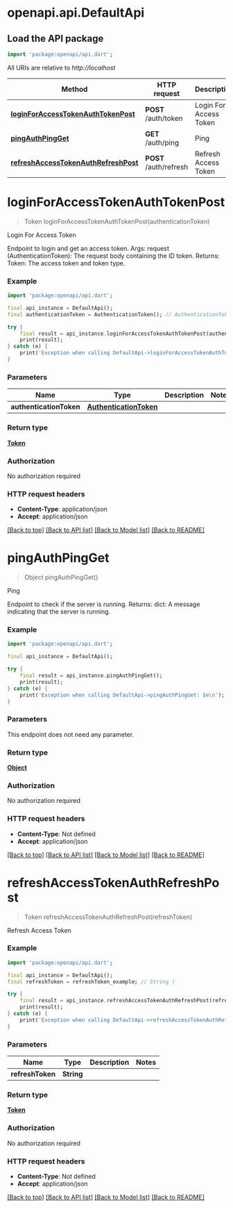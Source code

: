 # openapi.api.DefaultApi

## Load the API package
```dart
import 'package:openapi/api.dart';
```

All URIs are relative to *http://localhost*

Method | HTTP request | Description
------------- | ------------- | -------------
[**loginForAccessTokenAuthTokenPost**](DefaultApi.md#loginforaccesstokenauthtokenpost) | **POST** /auth/token | Login For Access Token
[**pingAuthPingGet**](DefaultApi.md#pingauthpingget) | **GET** /auth/ping | Ping
[**refreshAccessTokenAuthRefreshPost**](DefaultApi.md#refreshaccesstokenauthrefreshpost) | **POST** /auth/refresh | Refresh Access Token


# **loginForAccessTokenAuthTokenPost**
> Token loginForAccessTokenAuthTokenPost(authenticationToken)

Login For Access Token

Endpoint to login and get an access token.  Args:     request (AuthenticationToken): The request body containing the ID token.  Returns:     Token: The access token and token type.

### Example
```dart
import 'package:openapi/api.dart';

final api_instance = DefaultApi();
final authenticationToken = AuthenticationToken(); // AuthenticationToken | 

try {
    final result = api_instance.loginForAccessTokenAuthTokenPost(authenticationToken);
    print(result);
} catch (e) {
    print('Exception when calling DefaultApi->loginForAccessTokenAuthTokenPost: $e\n');
}
```

### Parameters

Name | Type | Description  | Notes
------------- | ------------- | ------------- | -------------
 **authenticationToken** | [**AuthenticationToken**](AuthenticationToken.md)|  | 

### Return type

[**Token**](Token.md)

### Authorization

No authorization required

### HTTP request headers

 - **Content-Type**: application/json
 - **Accept**: application/json

[[Back to top]](#) [[Back to API list]](../README.md#documentation-for-api-endpoints) [[Back to Model list]](../README.md#documentation-for-models) [[Back to README]](../README.md)

# **pingAuthPingGet**
> Object pingAuthPingGet()

Ping

Endpoint to check if the server is running.  Returns:     dict: A message indicating that the server is running.

### Example
```dart
import 'package:openapi/api.dart';

final api_instance = DefaultApi();

try {
    final result = api_instance.pingAuthPingGet();
    print(result);
} catch (e) {
    print('Exception when calling DefaultApi->pingAuthPingGet: $e\n');
}
```

### Parameters
This endpoint does not need any parameter.

### Return type

[**Object**](Object.md)

### Authorization

No authorization required

### HTTP request headers

 - **Content-Type**: Not defined
 - **Accept**: application/json

[[Back to top]](#) [[Back to API list]](../README.md#documentation-for-api-endpoints) [[Back to Model list]](../README.md#documentation-for-models) [[Back to README]](../README.md)

# **refreshAccessTokenAuthRefreshPost**
> Token refreshAccessTokenAuthRefreshPost(refreshToken)

Refresh Access Token

### Example
```dart
import 'package:openapi/api.dart';

final api_instance = DefaultApi();
final refreshToken = refreshToken_example; // String | 

try {
    final result = api_instance.refreshAccessTokenAuthRefreshPost(refreshToken);
    print(result);
} catch (e) {
    print('Exception when calling DefaultApi->refreshAccessTokenAuthRefreshPost: $e\n');
}
```

### Parameters

Name | Type | Description  | Notes
------------- | ------------- | ------------- | -------------
 **refreshToken** | **String**|  | 

### Return type

[**Token**](Token.md)

### Authorization

No authorization required

### HTTP request headers

 - **Content-Type**: Not defined
 - **Accept**: application/json

[[Back to top]](#) [[Back to API list]](../README.md#documentation-for-api-endpoints) [[Back to Model list]](../README.md#documentation-for-models) [[Back to README]](../README.md)

